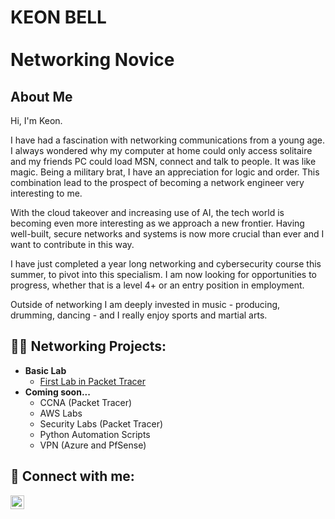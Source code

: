<h1>KEON BELL<br/><br/>
  Networking Novice</h1>

<h2>About Me</h2>

Hi, I'm Keon.

I have had a fascination with networking communications from a young age. I always wondered why my computer at home could only access solitaire and my friends PC could load MSN, connect and talk to people. It was like magic. Being a military brat, I have an appreciation for logic and order. This combination lead to the prospect of becoming a network engineer very interesting to me. 

With the cloud takeover and increasing use of AI, the tech world is becoming even more interesting as we approach a new frontier. Having well-built, secure networks and systems is now more crucial than ever and I want to contribute in this way.

I have just completed a year long networking and cybersecurity course this summer, to pivot into this specialism. I am now looking for opportunities to progress, whether that is a level 4+ or an entry position in employment.

Outside of networking I am deeply invested in music - producing, drumming, dancing - and I really enjoy sports and martial arts.

<h2>👨‍💻 Networking Projects:</h2>

- <b>Basic Lab</b>
  - [First Lab in Packet Tracer](https://github.com/KBsgitz/firstlabLAN)
- <b>Coming soon...</b>
  - CCNA (Packet Tracer)
  - AWS Labs
  - Security Labs (Packet Tracer)
  - Python Automation Scripts
  - VPN (Azure and PfSense)

<h2> 🤳 Connect with me:</h2>

[<img align="left" alt="Keon Bell | LinkedIn" width="22px" src="https://cdn.jsdelivr.net/npm/simple-icons@v3/icons/linkedin.svg" />][linkedin]

[linkedin]: https://www.linkedin.com/in/klblink/
